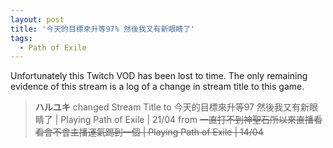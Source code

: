 ```yaml
---
layout: post
title: '今天的目標來升等97% 然後我又有新眼睛了'
tags:
  - Path of Exile
---
```


Unfortunately this Twitch VOD has been lost to time. The only remaining evidence of this stream is a log of a change in
stream title to this game.

> **ハルユキ** changed Stream Title to 今天的目標來升等97 然後我又有新眼睛了 &#124; Playing Path of Exile &#124; 21/04 from ~~一直打不到神聖石所以來直播看看會不會主播運氣踢到一個 &#124; Playing Path of Exile &#124; 14/04~~